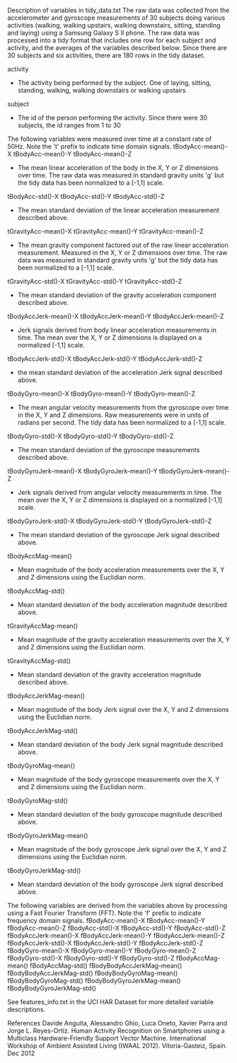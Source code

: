 Description of variables in tidy_data.txt
The raw data was collected from the accelerometer and gyroscope measurements of 30 subjects doing various activities (walking, walking upstairs, walking downstairs, sitting, standing and laying) using a Samsung Galaxy S II phone. The raw data was processed into a tidy format that includes one row for each subject and activity, and the averages of the variables described below. Since there are 30 subjects and six activities, there are 180 rows in the tidy dataset.

activity
- The activity being performed by the subject. One of laying, sitting, standing, walking, walking downstairs or walking upstairs

subject
- The id of the person performing the activity. Since there were 30 subjects, the id ranges from 1 to 30

The following variables were measured over time at a constant rate of 50Hz. Note the 't' prefix to indicate time domain signals.
tBodyAcc-mean()-X
tBodyAcc-mean()-Y
tBodyAcc-mean()-Z
- The mean linear acceleration of the body in the X, Y or Z dimensions over time. The raw data was measured in standard gravity units 'g' but the tidy data has been normalized to a [-1,1] scale.

tBodyAcc-std()-X
tBodyAcc-std()-Y
tBodyAcc-std()-Z
- The mean standard deviation of the linear acceleration measurement described above.

tGravityAcc-mean()-X
tGravityAcc-mean()-Y
tGravityAcc-mean()-Z
- The mean gravity component factored out of the raw linear acceleration measurement. Measured in the X, Y or Z dimensions over time. The raw data was measured in standard gravity units 'g' but the tidy data has been normalized to a [-1,1] scale.

tGravityAcc-std()-X
tGravityAcc-std()-Y
tGravityAcc-std()-Z
- The mean standard deviation of the gravity acceleration component described above.

tBodyAccJerk-mean()-X
tBodyAccJerk-mean()-Y
tBodyAccJerk-mean()-Z
- Jerk signals derived from body linear acceleration measurements in time. The mean over the X, Y or Z dimensions is displayed on a normalized [-1,1] scale.

tBodyAccJerk-std()-X
tBodyAccJerk-std()-Y
tBodyAccJerk-std()-Z
- the mean standard deviation of the acceleration Jerk signal described above.

tBodyGyro-mean()-X
tBodyGyro-mean()-Y
tBodyGyro-mean()-Z
- The mean angular velocity measurements from the gyroscope over time in the X, Y and Z dimensions. Raw measurements were in units of radians per second. The tidy data has been normalized to a [-1,1] scale.

tBodyGyro-std()-X
tBodyGyro-std()-Y
tBodyGyro-std()-Z
- The mean standard deviation of the gyroscope measurements described above.

tBodyGyroJerk-mean()-X
tBodyGyroJerk-mean()-Y
tBodyGyroJerk-mean()-Z
- Jerk signals derived from angular velocity measurements in time. The mean over the X, Y or Z dimensions is displayed on a normalized [-1,1] scale.

tBodyGyroJerk-std()-X
tBodyGyroJerk-std()-Y
tBodyGyroJerk-std()-Z
- The mean standard deviation of the gyroscope Jerk signal described above.

tBodyAccMag-mean()
- Mean magnitude of the body acceleration measurements over the X, Y and Z dimensions using the Euclidian norm.

tBodyAccMag-std()
- Mean standard deviation of the body acceleration magnitude described above.

tGravityAccMag-mean()
- Mean magnitude of the gravity acceleration measurements over the X, Y and Z dimensions using the Euclidian norm.

tGravityAccMag-std()
- Mean standard deviation of the gravity acceleration magnitude described above.

tBodyAccJerkMag-mean()
- Mean magnitude of the body Jerk signal over the X, Y and Z dimensions using the Euclidian norm.

tBodyAccJerkMag-std()
- Mean standard deviation of the body Jerk signal magnitude described above.

tBodyGyroMag-mean()
- Mean magnitude of the body gyroscope measurements over the X, Y and Z dimensions using the Euclidian norm.

tBodyGyroMag-std()
- Mean standard deviation of the body gyroscope magnitude described above.

tBodyGyroJerkMag-mean()
- Mean magnitude of the body gyroscope Jerk signal over the X, Y and Z dimensions using the Euclidian norm.

tBodyGyroJerkMag-std()
- Mean standard deviation of the body gyroscope Jerk signal described above.

The following variables are derived from the variables above by processing using a Fast Fourier Transform (FFT). Note the 'f' prefix to indicate frequency domain signals.
fBodyAcc-mean()-X
fBodyAcc-mean()-Y
fBodyAcc-mean()-Z
fBodyAcc-std()-X
fBodyAcc-std()-Y
fBodyAcc-std()-Z
fBodyAccJerk-mean()-X
fBodyAccJerk-mean()-Y
fBodyAccJerk-mean()-Z
fBodyAccJerk-std()-X
fBodyAccJerk-std()-Y
fBodyAccJerk-std()-Z
fBodyGyro-mean()-X
fBodyGyro-mean()-Y
fBodyGyro-mean()-Z
fBodyGyro-std()-X
fBodyGyro-std()-Y
fBodyGyro-std()-Z
fBodyAccMag-mean()
fBodyAccMag-std()
fBodyBodyAccJerkMag-mean()
fBodyBodyAccJerkMag-std()
fBodyBodyGyroMag-mean()
fBodyBodyGyroMag-std()
fBodyBodyGyroJerkMag-mean()
fBodyBodyGyroJerkMag-std()

See features_info.txt in the UCI HAR Dataset for more detailed variable descriptions.

References
Davide Anguita, Alessandro Ghio, Luca Oneto, Xavier Parra and Jorge L. Reyes-Ortiz. Human Activity Recognition on Smartphones using a Multiclass Hardware-Friendly Support Vector Machine. International Workshop of Ambient Assisted Living (IWAAL 2012). Vitoria-Gasteiz, Spain. Dec 2012